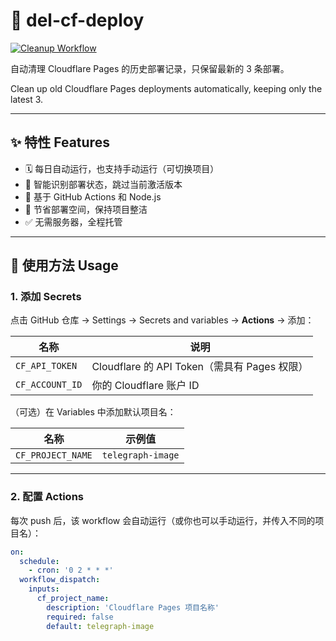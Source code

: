 # 🧹 del-cf-deploy

[![Cleanup Workflow](https://github.com/QiaoGT/del-cf-deploy/actions/workflows/cleanup.yml/badge.svg)](https://github.com/QiaoGT/del-cf-deploy/actions/workflows/cleanup.yml)

自动清理 Cloudflare Pages 的历史部署记录，只保留最新的 3 条部署。

Clean up old Cloudflare Pages deployments automatically, keeping only the latest 3.

---

## ✨ 特性 Features

- 🗓️ 每日自动运行，也支持手动运行（可切换项目）
- 🧠 智能识别部署状态，跳过当前激活版本
- 🔧 基于 GitHub Actions 和 Node.js
- 🧹 节省部署空间，保持项目整洁
- ✅ 无需服务器，全程托管

---

## 🚀 使用方法 Usage

### 1. 添加 Secrets

点击 GitHub 仓库 → Settings → Secrets and variables → **Actions** → 添加：

| 名称              | 说明                                 |
|-------------------|--------------------------------------|
| `CF_API_TOKEN`     | Cloudflare 的 API Token（需具有 Pages 权限） |
| `CF_ACCOUNT_ID`    | 你的 Cloudflare 账户 ID                 |

（可选）在 Variables 中添加默认项目名：

| 名称              | 示例值             |
|-------------------|--------------------|
| `CF_PROJECT_NAME`  | `telegraph-image`  |

---

### 2. 配置 Actions

每次 push 后，该 workflow 会自动运行（或你也可以手动运行，并传入不同的项目名）：

```yaml
on:
  schedule:
    - cron: '0 2 * * *'
  workflow_dispatch:
    inputs:
      cf_project_name:
        description: 'Cloudflare Pages 项目名称'
        required: false
        default: telegraph-image


